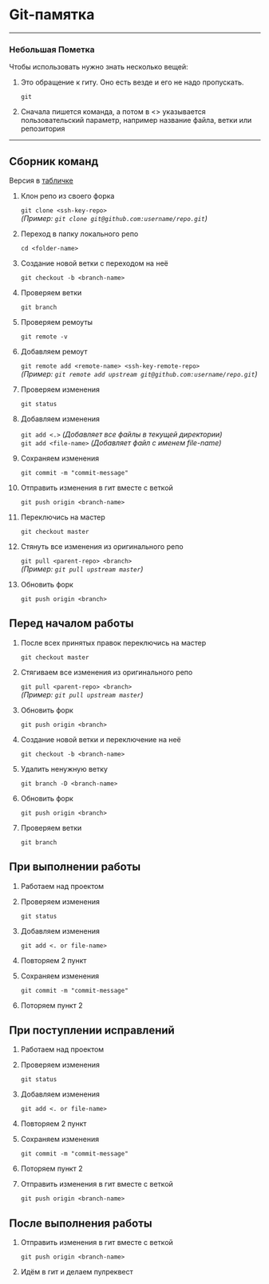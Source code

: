 # Git-памятка
_________________________

### Небольшая Пометка

Чтобы использовать нужно знать несколько вещей:

1. Это обращение к гиту. Оно есть везде и его не надо пропускать. 

    `git`
2. Сначала пишется команда, а потом в <> указывается пользовательский параметр, например название файла, ветки или репозитория

_______

## Сборник команд

Версия в [табличке](https://github.com/saveliybyru/junior_note/blob/main/GIT_table.md)


1. Клон репо из своего форка
  
    `git clone <ssh-key-repo>`  
    *(Пример: `git clone git@github.com:username/repo.git`)*

2. Переход в папку локального репо
  
    `cd <folder-name>`

3. Создание новой ветки с переходом на неё
  
    `git checkout -b <branch-name>`

4. Проверяем ветки
  
    `git branch`

5. Проверяем ремоуты
  
    `git remote -v`

6. Добавляем ремоут
  
    `git remote add <remote-name> <ssh-key-remote-repo>`  
    *(Пример: `git remote add upstream git@github.com:username/repo.git`)*

7. Проверяем изменения
  
    `git status`

8. Добавляем изменения
  
    `git add <.>` *(Добавляет все файлы в текущей директории)*  
    `git add <file-name>` *(Добавляет файл с именем file-name)*

9. Сохраняем изменения
  
    `git commit -m "commit-message"`

10. Отправить изменения в гит вместе с веткой
  
    `git push origin <branch-name>`

11. Переключись на мастер
  
    `git checkout master`

12. Стянуть все изменения из оригинального репо
  
    `git pull <parent-repo> <branch>`  
    *(Пример: `git pull upstream master`)*

13. Обновить форк
  
    `git push origin <branch>`

## Перед началом работы

1. После всех принятых правок переключись на мастер

    `git checkout master`

2. Стягиваем все изменения из оригинального репо
  
    `git pull <parent-repo> <branch>`  
    *(Пример: `git pull upstream master`)*

3. Обновить форк
  
    `git push origin <branch>`

4. Создание новой ветки и переключение на неё
  
    `git checkout -b <branch-name>`

5. Удалить ненужную ветку
  
    `git branch -D <branch-name>`

6. Обновить форк
  
    `git push origin <branch>`

7. Проверяем ветки
  
    `git branch`

## При выполнении работы

1. Работаем над проектом
2. Проверяем изменения

    `git status`

3. Добавляем изменения

    `git add <. or file-name>`

4. Повторяем 2 пункт
5. Сохраняем изменения

    `git commit -m "commit-message"`

6. Поторяем пункт 2

## При поступлении исправлений

1. Работаем над проектом
2. Проверяем изменения

    `git status`

3. Добавляем изменения

    `git add <. or file-name>`

4. Повторяем 2 пункт
5. Сохраняем изменения

    `git commit -m "commit-message"`

6. Поторяем пункт 2
7. Отправить изменения в гит вместе с веткой

    `git push origin <branch-name>`

## После выполнения работы

1. Отправить изменения в гит вместе с веткой

    `git push origin <branch-name>`

2. Идём в гит и делаем пулреквест